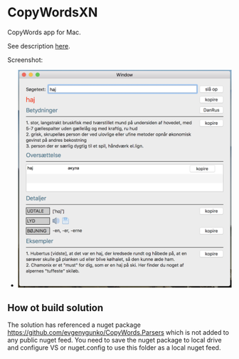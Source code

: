 # CopyWordsXN
CopyWords app for Mac.

See description [here](https://github.com/evgenygunko/CopyWords/blob/master/README.md).

Screenshot:
- <img src="https://github.com/evgenygunko/CopyWordsXN/blob/master/img/Screen%20Shot%202017-11-05%20at%2023.37.01.png" width="700">

## How ot build solution
The solution has referenced a nuget package https://github.com/evgenygunko/CopyWords.Parsers which is not added to any public nuget feed. You need to save the nuget package to local drive and configure VS or nuget.config to use this folder as a local nuget feed.